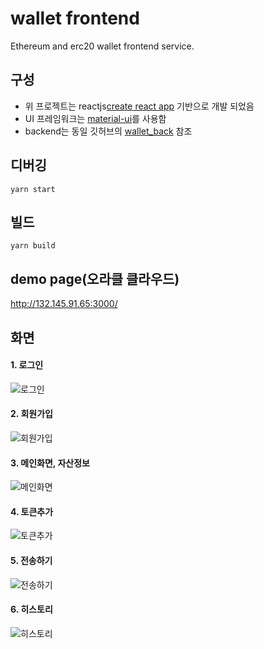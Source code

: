 # wallet frontend

Ethereum and erc20 wallet frontend service.

## 구성
- 위 프로젝트는 reactjs[create react app](https://github.com/facebook/create-react-app) 기반으로 개발 되었음
- UI 프레임워크는 [material-ui](https://material-ui.com/)를 사용함
- backend는 동일 깃허브의 [wallet_back](https://github.com/sk-yu/wallet_back) 참조

## 디버깅
`yarn start`

## 빌드
`yarn build`

## demo page(오라클 클라우드)
http://132.145.91.65:3000/

## 화면
#### 1. 로그인
![로그인](https://user-images.githubusercontent.com/42161810/107903207-f49d0300-6f8b-11eb-9ba4-d767c54b228c.png)


#### 2. 회원가입
![회원가입](https://user-images.githubusercontent.com/42161810/107903214-f797f380-6f8b-11eb-940a-5c3165d2b6c2.png)


#### 3. 메인화면, 자산정보
![메인화면](https://user-images.githubusercontent.com/42161810/107903292-3037cd00-6f8c-11eb-9045-3158bdd5ebdb.png)


#### 4. 토큰추가
![토큰추가](https://user-images.githubusercontent.com/42161810/107903364-65441f80-6f8c-11eb-8dd5-70b44ab15ef4.png)


#### 5. 전송하기
![전송하기](https://user-images.githubusercontent.com/42161810/107903439-99b7db80-6f8c-11eb-8af7-1b4b4bd37261.png)


#### 6. 히스토리
![히스토리](https://user-images.githubusercontent.com/42161810/107903444-9d4b6280-6f8c-11eb-8ef1-a3518a1d9715.png)


